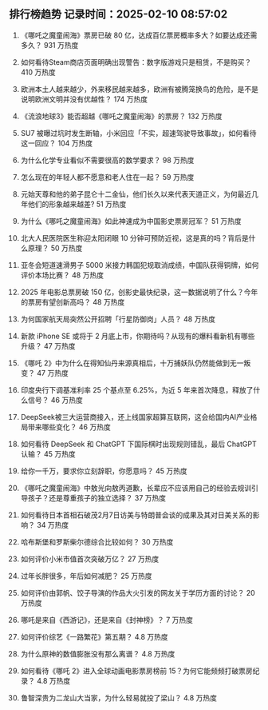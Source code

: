 
## 排行榜趋势 记录时间：2025-02-10 08:57:02
  
  1. 《哪吒之魔童闹海》票房已破 80 亿，达成百亿票房概率多大？如要达成还需多久？ 931 万热度
    
  2. 如何看待Steam商店页面明确出现警告：数字版游戏只是租赁，不是购买？ 410 万热度
    
  3. 欧洲本土人越来越少，外来移民越来越多，欧洲有被腾笼换鸟的危险，是不是说明欧洲文明并没有优越性？ 174 万热度
    
  4. 《流浪地球3》能否超越《哪吒之魔童闹海》的票房？ 132 万热度
    
  5. SU7 被曝过坑时发生断轴，小米回应「不实，超速驾驶导致事故」，如何看待这一回应？ 104 万热度
    
  6. 为什么化学专业看似不需要很高的数学要求？ 98 万热度
    
  7. 怎么现在的年轻人都不愿意和老人住在一起？ 59 万热度
    
  8. 元始天尊和他的弟子昆仑十二金仙，他们长久以来代表天道正义，为何最近几年他们的形象越来越差? 51 万热度
    
  9. 为什么《哪吒之魔童闹海》如此神速成为中国影史票房冠军？ 51 万热度
    
  10. 北大人民医院医生称迎太阳闭眼 10 分钟可预防近视，这是真的吗？背后是什么原理？ 50 万热度
    
  11. 亚冬会短道速滑男子 5000 米接力韩国犯规取消成绩，中国队获得铜牌，如何评价本场比赛？ 48 万热度
    
  12. 2025 年电影总票房破 150 亿，创影史最快纪录，这一数据说明了什么？今年的票房有望创新高吗？ 48 万热度
    
  13. 为何国家航天局突然公开招聘「行星防御岗」人员？ 48 万热度
    
  14. 新款 iPhone SE 或将于 2 月底上市，你期待吗？从现有的爆料看新机有哪些升级？ 47 万热度
    
  15. 《哪吒 2》中为什么在得知仙丹来源真相后，十万捕妖队仍然能做到无一叛变？ 47 万热度
    
  16. 印度央行下调基准利率 25 个基点至 6.25%，为近 5 年来首次降息，释放了什么信号？ 46 万热度
    
  17. DeepSeek被三大运营商接入，还上线国家超算互联网，这会给国内AI产业格局带来哪些变化？ 46 万热度
    
  18. 如何看待 DeepSeek 和 ChatGPT 下国际棋时出现规则错乱，最后 ChatGPT 认输？ 45 万热度
    
  19. 给你一千万，要求你立刻辞职，你愿意吗？ 45 万热度
    
  20. 《哪吒之魔童闹海》中敖光向敖丙道歉，长辈应不应该用自己的经验去规训引导孩子？还是尊重孩子的独立选择？ 37 万热度
    
  21. 如何看待日本首相石破茂2月7日访美与特朗普会谈的成果及其对日美关系的影响？ 34 万热度
    
  22. 哈布斯堡和罗斯柴尔德综合比较如何？ 30 万热度
    
  23. 如何评价小米市值首次突破万亿？ 27 万热度
    
  24. 过年长胖很多，年后如何减肥？ 25 万热度
    
  25. 如何评价由郭帆、饺子导演的作品大火引发的网友关于学历方面的讨论？ 20 万热度
    
  26. 哪吒是来自《西游记》，还是来自《封神榜》？ 7 万热度
    
  27. 如何评价综艺《一路繁花》第五期？ 4.8 万热度
    
  28. 为什么原神的数值膨胀没有那么离谱？ 4.8 万热度
    
  29. 如何看待《哪吒 2》进入全球动画电影票房榜前 15？为何它能频频打破票房纪录？ 4.8 万热度
    
  30. 鲁智深贵为二龙山大当家，为什么轻易就投了梁山？ 4.8 万热度
    